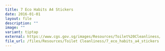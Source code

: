 ```yaml
---
title: 7 Eco Habits A4 Stickers
date: 2016-01-01
layout: file
description: ""
image: ""
variant: tiptap
external: https://www.cgs.gov.sg/images/Resources/Toilet%20Cleanliness/7_eco_habits_a4_stickers.jpg
file_url: /files/Resources/Toilet Cleanliness/7_eco_habits_a4_stickers.pdf
---
```

